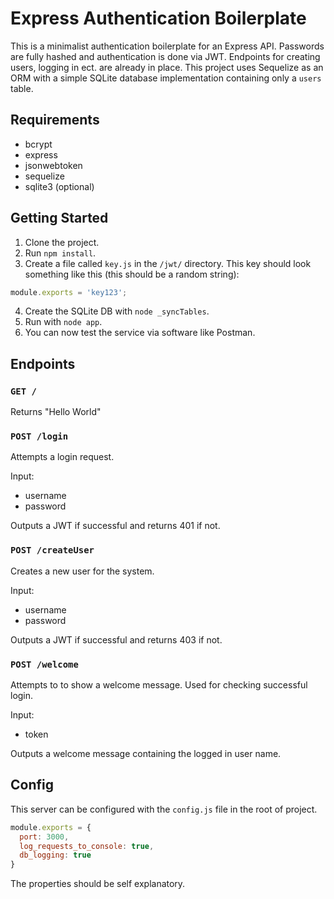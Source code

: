 # Express Authentication Boilerplate
This is a minimalist authentication boilerplate for an Express API. Passwords are fully hashed and authentication is done via JWT. Endpoints for creating users, logging in ect. are already in place. This project uses Sequelize as an ORM with a simple SQLite database implementation containing only a `users` table. 

## Requirements
* bcrypt
* express
* jsonwebtoken
* sequelize
* sqlite3 (optional)

## Getting Started
1) Clone the project.
2) Run `npm install`.
3) Create a file called `key.js` in the `/jwt/` directory.
This key should look something like this (this should be a random string):
```js
module.exports = 'key123';
```
4) Create the SQLite DB with `node _syncTables`.
5) Run with `node app`.
6) You can now test the service via software like Postman.

## Endpoints

### `GET /`
Returns "Hello World"

### `POST /login`
Attempts a login request. 

Input:
- username <string>
- password <string>

Outputs a JWT if successful and returns 401 if not.

### `POST /createUser`
Creates a new user for the system.

Input:
- username <string>
- password <string>

Outputs a JWT if successful and returns 403 if not.

### `POST /welcome`
Attempts to to show a welcome message. Used for checking successful login.

Input:
- token <JWT>

Outputs a welcome message containing the logged in user name. 

## Config
This server can be configured with the `config.js` file in the root of project. 

```js
module.exports = {
  port: 3000,
  log_requests_to_console: true,
  db_logging: true
}
```

The properties should be self explanatory. 